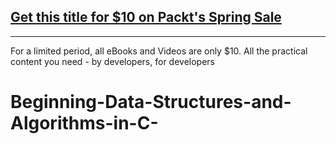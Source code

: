 ## [Get this title for $10 on Packt's Spring Sale](https://www.packt.com/V12241?utm_source=github&utm_medium=packt-github-repo&utm_campaign=spring_10_dollar_2022)
-----
For a limited period, all eBooks and Videos are only $10. All the practical content you need \- by developers, for developers

# Beginning-Data-Structures-and-Algorithms-in-C-